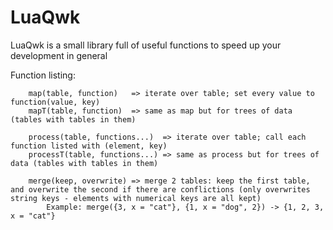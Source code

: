 LuaQwk
======

LuaQwk is a small library full of useful functions to speed up your development in general

Function listing:

```
    map(table, function)   => iterate over table; set every value to function(value, key)
	mapT(table, function)  => same as map but for trees of data (tables with tables in them)
	
	process(table, functions...)  => iterate over table; call each function listed with (element, key)
	processT(table, functions...) => same as process but for trees of data (tables with tables in them)
	
	merge(keep, overwrite) => merge 2 tables: keep the first table, and overwrite the second if there are conflictions (only overwrites string keys - elements with numerical keys are all kept)
		Example: merge({3, x = "cat"}, {1, x = "dog", 2}) -> {1, 2, 3, x = "cat"}
```
